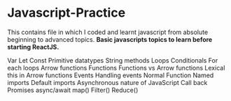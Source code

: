 # Javascript-Practice
This contains file in which I coded and learnt javascript from absolute beginning to advanced topics.
**Basic javascripts topics to learn before starting ReactJS.**

Var
Let 
Const
Primitive datatypes
String methods
Loops 
Conditionals
For each loops
Arrow functions
Functions
Functions vs Arrow functions
Lexical this in Arrow functions
Events
Handling events
Normal Function
Named imports
Default imports
Asynchronous nature of JavaScript
Call back
Promises
async/await
map()
Filter()
Reduce()
